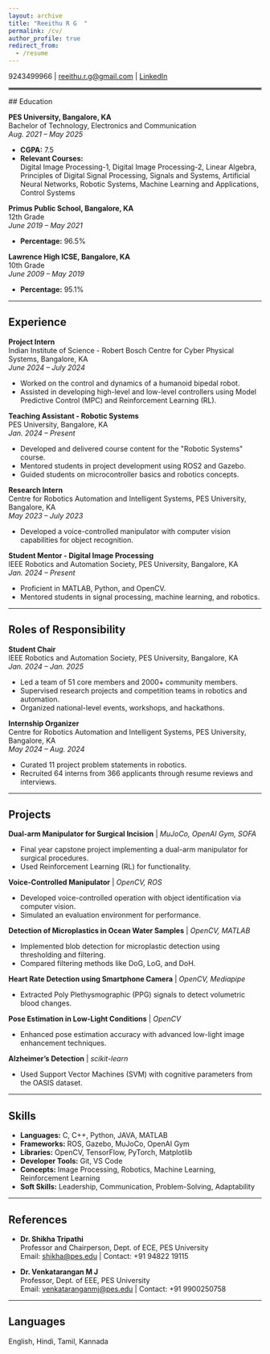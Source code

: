 ```yaml
---
layout: archive
title: "Reeithu R G  "
permalink: /cv/
author_profile: true
redirect_from:
  - /resume
---
```

 
9243499966 | reeithu.r.g@gmail.com | [LinkedIn](https://www.linkedin.com/in/reeithu)

<hr style="border:2px solid gray">
## Education

**PES University, Bangalore, KA**  
Bachelor of Technology, Electronics and Communication  
*Aug. 2021 – May 2025*  
- **CGPA:** 7.5  
- **Relevant Courses:**  
  Digital Image Processing-1, Digital Image Processing-2, Linear Algebra, Principles of Digital Signal Processing, Signals and Systems, Artificial Neural Networks, Robotic Systems, Machine Learning and Applications, Control Systems  

**Primus Public School, Bangalore, KA**  
12th Grade  
*June 2019 – May 2021*  
- **Percentage:** 96.5%  

**Lawrence High ICSE, Bangalore, KA**  
10th Grade  
*June 2009 – May 2019*  
- **Percentage:** 95.1%

---

## Experience

**Project Intern**  
Indian Institute of Science - Robert Bosch Centre for Cyber Physical Systems, Bangalore, KA  
*June 2024 – July 2024*  
- Worked on the control and dynamics of a humanoid bipedal robot.  
- Assisted in developing high-level and low-level controllers using Model Predictive Control (MPC) and Reinforcement Learning (RL).  

**Teaching Assistant - Robotic Systems**  
PES University, Bangalore, KA  
*Jan. 2024 – Present*  
- Developed and delivered course content for the "Robotic Systems" course.  
- Mentored students in project development using ROS2 and Gazebo.  
- Guided students on microcontroller basics and robotics concepts.  

**Research Intern**  
Centre for Robotics Automation and Intelligent Systems, PES University, Bangalore, KA  
*May 2023 – July 2023*  
- Developed a voice-controlled manipulator with computer vision capabilities for object recognition.  

**Student Mentor - Digital Image Processing**  
IEEE Robotics and Automation Society, PES University, Bangalore, KA  
*Jan. 2024 – Present*  
- Proficient in MATLAB, Python, and OpenCV.  
- Mentored students in signal processing, machine learning, and robotics.

---

## Roles of Responsibility

**Student Chair**  
IEEE Robotics and Automation Society, PES University, Bangalore, KA  
*Jan. 2024 – Jan. 2025*  
- Led a team of 51 core members and 2000+ community members.  
- Supervised research projects and competition teams in robotics and automation.  
- Organized national-level events, workshops, and hackathons.  

**Internship Organizer**  
Centre for Robotics Automation and Intelligent Systems, PES University, Bangalore, KA  
*May 2024 – Aug. 2024*  
- Curated 11 project problem statements in robotics.  
- Recruited 64 interns from 366 applicants through resume reviews and interviews.

---

## Projects

**Dual-arm Manipulator for Surgical Incision** | *MuJoCo, OpenAI Gym, SOFA*  
- Final year capstone project implementing a dual-arm manipulator for surgical procedures.  
- Used Reinforcement Learning (RL) for functionality.  

**Voice-Controlled Manipulator** | *OpenCV, ROS*  
- Developed voice-controlled operation with object identification via computer vision.  
- Simulated an evaluation environment for performance.  

**Detection of Microplastics in Ocean Water Samples** | *OpenCV, MATLAB*  
- Implemented blob detection for microplastic detection using thresholding and filtering.  
- Compared filtering methods like DoG, LoG, and DoH.  

**Heart Rate Detection using Smartphone Camera** | *OpenCV, Mediapipe*  
- Extracted Poly Plethysmographic (PPG) signals to detect volumetric blood changes.  

**Pose Estimation in Low-Light Conditions** | *OpenCV*  
- Enhanced pose estimation accuracy with advanced low-light image enhancement techniques.  

**Alzheimer’s Detection** | *scikit-learn*  
- Used Support Vector Machines (SVM) with cognitive parameters from the OASIS dataset.

---

## Skills

- **Languages:** C, C++, Python, JAVA, MATLAB  
- **Frameworks:** ROS, Gazebo, MuJoCo, OpenAI Gym  
- **Libraries:** OpenCV, TensorFlow, PyTorch, Matplotlib  
- **Developer Tools:** Git, VS Code  
- **Concepts:** Image Processing, Robotics, Machine Learning, Reinforcement Learning  
- **Soft Skills:** Leadership, Communication, Problem-Solving, Adaptability  

---

## References

- **Dr. Shikha Tripathi**  
  Professor and Chairperson, Dept. of ECE, PES University  
  Email: shikha@pes.edu | Contact: +91 94822 19115  

- **Dr. Venkatarangan M J**  
  Professor, Dept. of EEE, PES University  
  Email: venkataranganmj@pes.edu | Contact: +91 9900250758  

---

## Languages

English, Hindi, Tamil, Kannada
